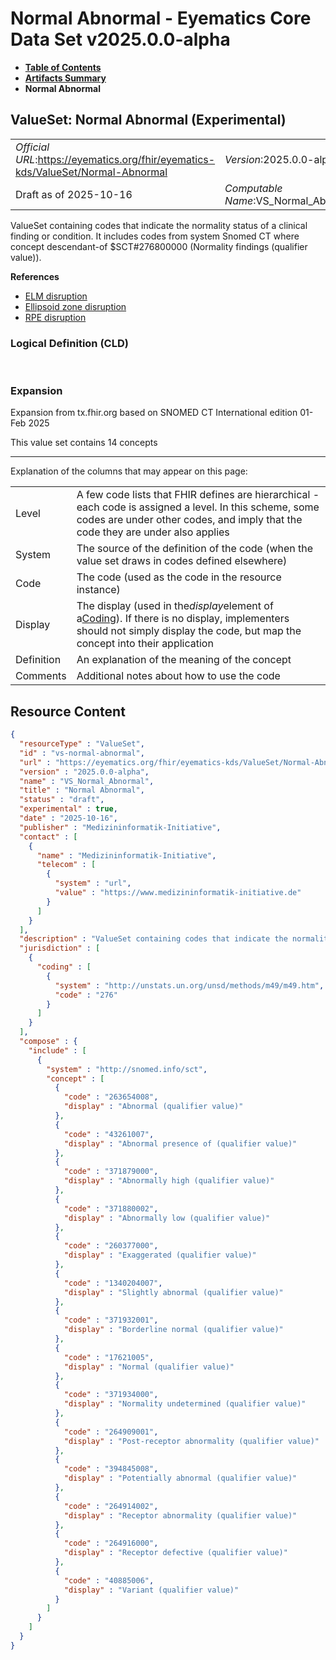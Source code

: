 # Normal Abnormal - Eyematics Core Data Set v2025.0.0-alpha

* [**Table of Contents**](toc.md)
* [**Artifacts Summary**](artifacts.md)
* **Normal Abnormal**

## ValueSet: Normal Abnormal (Experimental) 

| | |
| :--- | :--- |
| *Official URL*:https://eyematics.org/fhir/eyematics-kds/ValueSet/Normal-Abnormal | *Version*:2025.0.0-alpha |
| Draft as of 2025-10-16 | *Computable Name*:VS_Normal_Abnormal |

 
ValueSet containing codes that indicate the normality status of a clinical finding or condition. It includes codes from system Snomed CT where concept descendant-of $SCT#276800000 (Normality findings (qualifier value)). 

 **References** 

* [ELM disruption](StructureDefinition-observation-elm-disruption.md)
* [Ellipsoid zone disruption](StructureDefinition-observation-ze.md)
* [RPE disruption](StructureDefinition-observation-rpe-disruption.md)

### Logical Definition (CLD)

 

### Expansion

Expansion from tx.fhir.org based on SNOMED CT International edition 01-Feb 2025

This value set contains 14 concepts

-------

 Explanation of the columns that may appear on this page: 

| | |
| :--- | :--- |
| Level | A few code lists that FHIR defines are hierarchical - each code is assigned a level. In this scheme, some codes are under other codes, and imply that the code they are under also applies |
| System | The source of the definition of the code (when the value set draws in codes defined elsewhere) |
| Code | The code (used as the code in the resource instance) |
| Display | The display (used in the*display*element of a[Coding](http://hl7.org/fhir/R4/datatypes.html#Coding)). If there is no display, implementers should not simply display the code, but map the concept into their application |
| Definition | An explanation of the meaning of the concept |
| Comments | Additional notes about how to use the code |



## Resource Content

```json
{
  "resourceType" : "ValueSet",
  "id" : "vs-normal-abnormal",
  "url" : "https://eyematics.org/fhir/eyematics-kds/ValueSet/Normal-Abnormal",
  "version" : "2025.0.0-alpha",
  "name" : "VS_Normal_Abnormal",
  "title" : "Normal Abnormal",
  "status" : "draft",
  "experimental" : true,
  "date" : "2025-10-16",
  "publisher" : "Medizininformatik-Initiative",
  "contact" : [
    {
      "name" : "Medizininformatik-Initiative",
      "telecom" : [
        {
          "system" : "url",
          "value" : "https://www.medizininformatik-initiative.de"
        }
      ]
    }
  ],
  "description" : "ValueSet containing codes that indicate the normality status of a clinical finding or condition. It includes codes from system Snomed CT where concept descendant-of $SCT#276800000 (Normality findings (qualifier value)).",
  "jurisdiction" : [
    {
      "coding" : [
        {
          "system" : "http://unstats.un.org/unsd/methods/m49/m49.htm",
          "code" : "276"
        }
      ]
    }
  ],
  "compose" : {
    "include" : [
      {
        "system" : "http://snomed.info/sct",
        "concept" : [
          {
            "code" : "263654008",
            "display" : "Abnormal (qualifier value)"
          },
          {
            "code" : "43261007",
            "display" : "Abnormal presence of (qualifier value)"
          },
          {
            "code" : "371879000",
            "display" : "Abnormally high (qualifier value)"
          },
          {
            "code" : "371880002",
            "display" : "Abnormally low (qualifier value)"
          },
          {
            "code" : "260377000",
            "display" : "Exaggerated (qualifier value)"
          },
          {
            "code" : "1340204007",
            "display" : "Slightly abnormal (qualifier value)"
          },
          {
            "code" : "371932001",
            "display" : "Borderline normal (qualifier value)"
          },
          {
            "code" : "17621005",
            "display" : "Normal (qualifier value)"
          },
          {
            "code" : "371934000",
            "display" : "Normality undetermined (qualifier value)"
          },
          {
            "code" : "264909001",
            "display" : "Post-receptor abnormality (qualifier value)"
          },
          {
            "code" : "394845008",
            "display" : "Potentially abnormal (qualifier value)"
          },
          {
            "code" : "264914002",
            "display" : "Receptor abnormality (qualifier value)"
          },
          {
            "code" : "264916000",
            "display" : "Receptor defective (qualifier value)"
          },
          {
            "code" : "40885006",
            "display" : "Variant (qualifier value)"
          }
        ]
      }
    ]
  }
}

```
